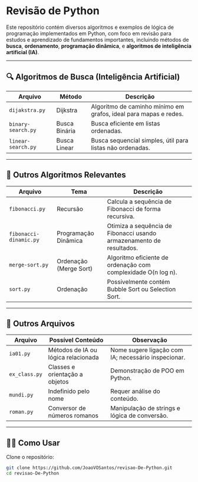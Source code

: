 # Revisão de Python

Este repositório contém diversos algoritmos e exemplos de lógica de programação implementados em Python, com foco em revisão para estudos e aprendizado de fundamentos importantes, incluindo métodos de **busca**, **ordenamento**, **programação dinâmica**, e **algoritmos de inteligência artificial (IA)**.

---

## 🔍 Algoritmos de Busca (Inteligência Artificial)

| Arquivo             | Método                   | Descrição                                                                 |
|---------------------|--------------------------|---------------------------------------------------------------------------|
| `dijakstra.py`      | Dijkstra                 | Algoritmo de caminho mínimo em grafos, ideal para mapas e redes.         |
| `binary-search.py`  | Busca Binária            | Busca eficiente em listas ordenadas.                                     |
| `linear-search.py`  | Busca Linear             | Busca sequencial simples, útil para listas não ordenadas.                |

---

## 🧠 Outros Algoritmos Relevantes

| Arquivo               | Tema                      | Descrição                                                                 |
|-----------------------|---------------------------|---------------------------------------------------------------------------|
| `fibonacci.py`        | Recursão                  | Calcula a sequência de Fibonacci de forma recursiva.                      |
| `fibonacci-dinamic.py`| Programação Dinâmica      | Otimiza a sequência de Fibonacci usando armazenamento de resultados.     |
| `merge-sort.py`       | Ordenação (Merge Sort)    | Algoritmo eficiente de ordenação com complexidade O(n log n).            |
| `sort.py`             | Ordenação                 | Possivelmente contém Bubble Sort ou Selection Sort.                      |

---

## 📂 Outros Arquivos

| Arquivo        | Possível Conteúdo                             | Observação                                               |
|----------------|-----------------------------------------------|----------------------------------------------------------|
| `ia01.py`      | Métodos de IA ou lógica relacionada            | Nome sugere ligação com IA; necessário inspecionar.      |
| `ex_class.py`  | Classes e orientação a objetos                 | Demonstração de POO em Python.                           |
| `mundi.py`     | Indefinido pelo nome                          | Requer análise do conteúdo.                              |
| `roman.py`     | Conversor de números romanos                  | Manipulação de strings e lógica de conversão.            |

---

## 🧑‍💻 Como Usar

Clone o repositório:

```bash
git clone https://github.com/JoaoVOSantos/revisao-De-Python.git
cd revisao-De-Python
